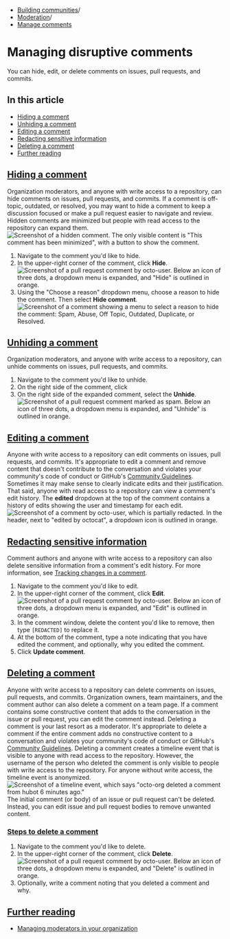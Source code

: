   * [Building communities](https://docs.github.com/en/communities "Building communities")/
  * [Moderation](https://docs.github.com/en/communities/moderating-comments-and-conversations "Moderation")/
  * [Manage comments](https://docs.github.com/en/communities/moderating-comments-and-conversations/managing-disruptive-comments "Manage comments")


# Managing disruptive comments
You can hide, edit, or delete comments on issues, pull requests, and commits.
## In this article
  * [Hiding a comment](https://docs.github.com/en/communities/moderating-comments-and-conversations/managing-disruptive-comments#hiding-a-comment)
  * [Unhiding a comment](https://docs.github.com/en/communities/moderating-comments-and-conversations/managing-disruptive-comments#unhiding-a-comment)
  * [Editing a comment](https://docs.github.com/en/communities/moderating-comments-and-conversations/managing-disruptive-comments#editing-a-comment)
  * [Redacting sensitive information](https://docs.github.com/en/communities/moderating-comments-and-conversations/managing-disruptive-comments#redacting-sensitive-information)
  * [Deleting a comment](https://docs.github.com/en/communities/moderating-comments-and-conversations/managing-disruptive-comments#deleting-a-comment)
  * [Further reading](https://docs.github.com/en/communities/moderating-comments-and-conversations/managing-disruptive-comments#further-reading)


## [Hiding a comment](https://docs.github.com/en/communities/moderating-comments-and-conversations/managing-disruptive-comments#hiding-a-comment)
Organization moderators, and anyone with write access to a repository, can hide comments on issues, pull requests, and commits.
If a comment is off-topic, outdated, or resolved, you may want to hide a comment to keep a discussion focused or make a pull request easier to navigate and review. Hidden comments are minimized but people with read access to the repository can expand them.
![Screenshot of a hidden comment. The only visible content is "This comment has been minimized", with a button to show the comment.](https://docs.github.com/assets/cb-13766/images/help/repository/hidden-comment.png)
  1. Navigate to the comment you'd like to hide.
  2. In the upper-right corner of the comment, click **Hide**.
![Screenshot of a pull request comment by octo-user. Below an icon of three dots, a dropdown menu is expanded, and "Hide" is outlined in orange.](https://docs.github.com/assets/cb-42438/images/help/repository/comment-menu-hide.png)
  3. Using the "Choose a reason" dropdown menu, choose a reason to hide the comment. Then select **Hide comment**.
![Screenshot of a comment showing a menu to select a reason to hide the comment: Spam, Abuse, Off Topic, Outdated, Duplicate, or Resolved.](https://docs.github.com/assets/cb-67538/images/help/repository/choose-reason-for-hiding-comment.png)


## [Unhiding a comment](https://docs.github.com/en/communities/moderating-comments-and-conversations/managing-disruptive-comments#unhiding-a-comment)
Organization moderators, and anyone with write access to a repository, can unhide comments on issues, pull requests, and commits.
  1. Navigate to the comment you'd like to unhide.
  2. On the right side of the comment, click 
  3. On the right side of the expanded comment, select the **Unhide**.
![Screenshot of a pull request comment marked as spam. Below an icon of three dots, a dropdown menu is expanded, and "Unhide" is outlined in orange.](https://docs.github.com/assets/cb-50118/images/help/repository/comment-menu-hidden.png)


## [Editing a comment](https://docs.github.com/en/communities/moderating-comments-and-conversations/managing-disruptive-comments#editing-a-comment)
Anyone with write access to a repository can edit comments on issues, pull requests, and commits.
It's appropriate to edit a comment and remove content that doesn't contribute to the conversation and violates your community's code of conduct or GitHub's [Community Guidelines](https://docs.github.com/en/site-policy/github-terms/github-community-guidelines).
Sometimes it may make sense to clearly indicate edits and their justification.
That said, anyone with read access to a repository can view a comment's edit history. The **edited** dropdown at the top of the comment contains a history of edits showing the user and timestamp for each edit.
![Screenshot of a comment by octo-user, which is partially redacted. In the header, next to "edited by octocat", a dropdown icon is outlined in orange.](https://docs.github.com/assets/cb-42069/images/help/repository/content-redacted-comment.png)
## [Redacting sensitive information](https://docs.github.com/en/communities/moderating-comments-and-conversations/managing-disruptive-comments#redacting-sensitive-information)
Comment authors and anyone with write access to a repository can also delete sensitive information from a comment's edit history. For more information, see [Tracking changes in a comment](https://docs.github.com/en/communities/moderating-comments-and-conversations/tracking-changes-in-a-comment).
  1. Navigate to the comment you'd like to edit.
  2. In the upper-right corner of the comment, click **Edit**.
![Screenshot of a pull request comment by octo-user. Below an icon of three dots, a dropdown menu is expanded, and "Edit" is outlined in orange.](https://docs.github.com/assets/cb-42473/images/help/repository/comment-menu-edit.png)
  3. In the comment window, delete the content you'd like to remove, then type `[REDACTED]` to replace it.
  4. At the bottom of the comment, type a note indicating that you have edited the comment, and optionally, why you edited the comment.
  5. Click **Update comment**.


## [Deleting a comment](https://docs.github.com/en/communities/moderating-comments-and-conversations/managing-disruptive-comments#deleting-a-comment)
Anyone with write access to a repository can delete comments on issues, pull requests, and commits. Organization owners, team maintainers, and the comment author can also delete a comment on a team page.
If a comment contains some constructive content that adds to the conversation in the issue or pull request, you can edit the comment instead.
Deleting a comment is your last resort as a moderator. It's appropriate to delete a comment if the entire comment adds no constructive content to a conversation and violates your community's code of conduct or GitHub's [Community Guidelines](https://docs.github.com/en/site-policy/github-terms/github-community-guidelines).
Deleting a comment creates a timeline event that is visible to anyone with read access to the repository. However, the username of the person who deleted the comment is only visible to people with write access to the repository. For anyone without write access, the timeline event is anonymized.
![Screenshot of a timeline event, which says "octo-org deleted a comment from hubot 6 minutes ago."](https://docs.github.com/assets/cb-10760/images/help/issues/anonymized-timeline-entry-for-deleted-comment.png)
The initial comment (or body) of an issue or pull request can't be deleted. Instead, you can edit issue and pull request bodies to remove unwanted content.
### [Steps to delete a comment](https://docs.github.com/en/communities/moderating-comments-and-conversations/managing-disruptive-comments#steps-to-delete-a-comment)
  1. Navigate to the comment you'd like to delete.
  2. In the upper-right corner of the comment, click **Delete**. 
![Screenshot of a pull request comment by octo-user. Below an icon of three dots, a dropdown menu is expanded, and "Delete" is outlined in orange.](https://docs.github.com/assets/cb-42453/images/help/repository/comment-menu-delete.png)
  3. Optionally, write a comment noting that you deleted a comment and why.


## [Further reading](https://docs.github.com/en/communities/moderating-comments-and-conversations/managing-disruptive-comments#further-reading)
  * [Managing moderators in your organization](https://docs.github.com/en/organizations/managing-peoples-access-to-your-organization-with-roles/managing-moderators-in-your-organization)


